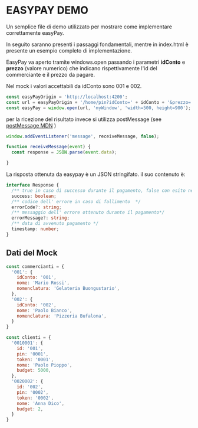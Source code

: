 # EASYPAY DEMO
Un semplice file di demo utilizzato per mostrare come implementare correttamente easyPay.

In seguito saranno presenti i passaggi fondamentali, mentre in index.html è presente un esempio completo di implementazione.

EasyPay va aperto tramite windows.open passando i parametri **idConto** e **prezzo** (valore numerico) che indicano rispettivamente l'id del commerciante e il prezzo da pagare.

Nel mock i valori accettabili da idConto sono 001 e 002.

```js
const easyPayOrigin = 'http://localhost:4200';
const url = easyPayOrigin + '/home/pin?idConto=' + idConto + '&prezzo=' + prezzo;
const easyPay = window.open(url, 'myWindow', 'width=500, height=900'); // Opens a new window
```


per la ricezione del risultato invece si utilizza postMessage
(see [postMessage MDN](https://developer.mozilla.org/en-US/docs/Web/API/Window/postMessage) )

```js
window.addEventListener('message', receiveMessage, false);

function receiveMessage(event) {
  const response = JSON.parse(event.data);

}
```

La risposta ottenuta da easypay è un JSON stringifato.
il suo contenuto è: 
```typescript
interface Response {
  /** true in caso di successo durante il pagamento, false con esito negativo */
  success: boolean;
  /** codice dell' errore in caso di fallimento  */
  errorCode?: string;
  /** messaggio dell' errore ottenuto durante il pagamento*/
  errorMessage?: string;
  /** data di avvenuto pagamento */
  timestamp: number;
}
```

## Dati del Mock


```js
const commercianti = {
  '001': {
    idConto: '001',
    nome: 'Mario Rossi',
    nomenclatura: 'Gelateria Buongustario',
  },
  '002': {
    idConto: '002',
    nome: 'Paolo Bianco',
    nomenclatura: 'Pizzeria Bufalona',
  }
}
```


```js
const clienti = {
  '0010001': {
    id: '001',
    pin: '0001',
    token: '0001',
    nome: 'Paolo Pioppo',
    budget: 5000,
  },
  '0020002': {
    id: '002',
    pin: '0002',
    token: '0002',
    nome: 'Anna Dico',
    budget: 2,
  }
}
```
